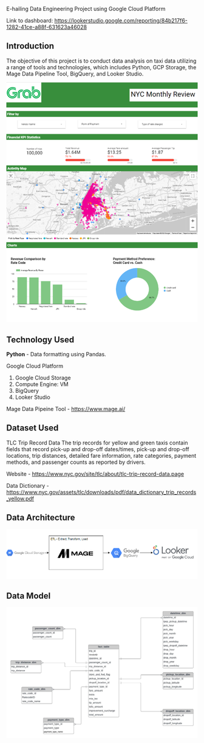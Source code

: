 E-hailing Data Engineering Project using Google Cloud Platform

Link to dashboard: https://lookerstudio.google.com/reporting/84b217f6-1282-41ce-a88f-631623a46028

## Introduction

The objective of this project is to conduct data analysis on taxi data utilizing a range of tools and technologies, which includes Python, GCP Storage, the Mage Data Pipeline Tool, BigQuery, and Looker Studio.



<img src="dashboard.png">

## Technology Used
**Python** - Data formatting using Pandas.

Google Cloud Platform
1. Google Cloud Storage
2. Compute Engine: VM
3. BigQuery
4. Looker Studio

Mage Data Pipeine Tool - https://www.mage.ai/

## Dataset Used
TLC Trip Record Data
The trip records for yellow and green taxis contain fields that record pick-up and drop-off dates/times, pick-up and drop-off locations, trip distances, detailed fare information, rate categories, payment methods, and passenger counts as reported by drivers.

Website - https://www.nyc.gov/site/tlc/about/tlc-trip-record-data.page

Data Dictionary - https://www.nyc.gov/assets/tlc/downloads/pdf/data_dictionary_trip_records_yellow.pdf

## Data Architecture 
<img src="datapipeline.png">

## Data Model
<img src="datamodeldiagram.jpeg">
